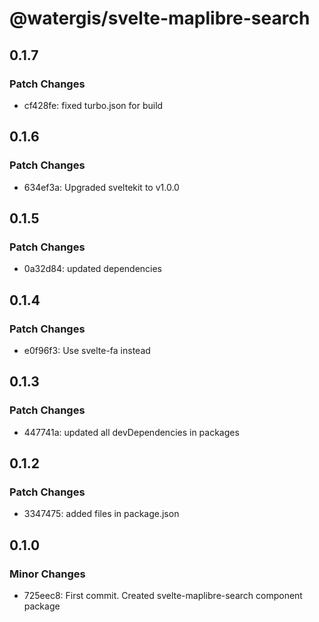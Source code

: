 # @watergis/svelte-maplibre-search

## 0.1.7

### Patch Changes

- cf428fe: fixed turbo.json for build

## 0.1.6

### Patch Changes

- 634ef3a: Upgraded sveltekit to v1.0.0

## 0.1.5

### Patch Changes

- 0a32d84: updated dependencies

## 0.1.4

### Patch Changes

- e0f96f3: Use svelte-fa instead

## 0.1.3

### Patch Changes

- 447741a: updated all devDependencies in packages

## 0.1.2

### Patch Changes

- 3347475: added files in package.json

## 0.1.0

### Minor Changes

- 725eec8: First commit. Created svelte-maplibre-search component package
